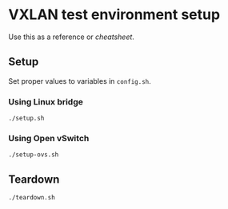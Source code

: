 # VXLAN test environment setup

Use this as a reference or _cheatsheet_.

## Setup

Set proper values to variables in `config.sh`.

### Using Linux bridge

    ./setup.sh

### Using Open vSwitch

    ./setup-ovs.sh

## Teardown

    ./teardown.sh
